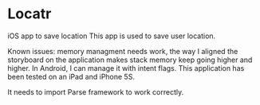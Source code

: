 # Locatr
iOS app to save location
This app is used to save user location. 

Known issues: memory managment needs work, the way I aligned the storyboard on the application makes stack memory keep going higher and higher.
In Android, I can manage it with intent flags.
This application has been tested on an iPad and iPhone 5S. 


It needs to import Parse framework to work correctly. 
